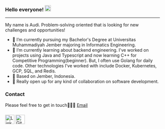 ### Hello everyone! <img src="https://raw.githubusercontent.com/nakulbhati/nakulbhati/master/contain/Hi.gif" width="20px">
------------------
My name is Audi. Problem-solving oriented that is looking for new challenges and opportunities!


- 🔭 I’m currently pursuing my Bachelor's Degree at Universitas Muhammadiyah Jember majoring in Informatics Engineering.
- 🌱 I’m currently learning about backend engineering. I've worked on projects using Java and Typescript and now learning C++ for Competitive Programming(beginner). But, I often use Golang for daily code. Other technologies I've worked with include Docker, Kubernetes, GCP, SQL, and Redis.
- 📍 Based on Jember, Indonesia.
- 👯 Really open up for any kind of collaboration on software development.

### Contact
Please feel free to get in touch💁🏻‍♂️ [Email](audibram14@gmail.com)

###
<a href="https://www.linkedin.com/in/audibramastyaoroh/" target="_blank"><img src="https://raw.githubusercontent.com/nakulbhati/nakulbhati/master/contain/in.png" alt="LinkedIn" width="30"></a>
<a href="https://github.com/AudiBram" target="_blank"><img src="https://raw.githubusercontent.com/nakulbhati/nakulbhati/master/contain/git.png" alt="GitHub" width="30"></a>

